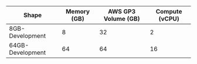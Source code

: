 | Shape | Memory (GB) | AWS GP3 Volume (GB) | Compute (vCPU) |
|---|---|---|---|
| 8GB-Development | 8 | 32 | 2 |
| 64GB-Development | 64 | 64 | 16 |
